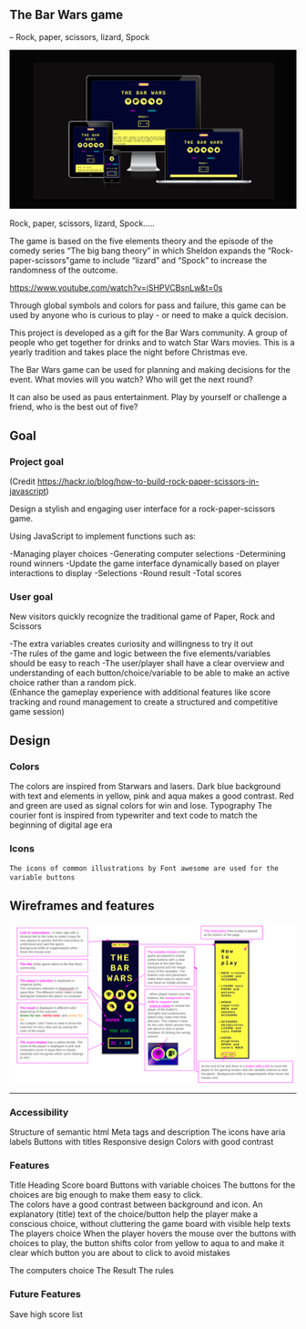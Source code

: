 ## The Bar Wars game 
– Rock, paper, scissors, lizard, Spock

![Overview of the game on different screen sizes](image-1.png)

Rock, paper, scissors, lizard, Spock.....

The game is based on the five elements theory and the episode of the comedy series “The big bang theory” in which Sheldon expands the ”Rock-paper-scissors"game to include “lizard” and “Spock” to increase the randomness of the outcome.

https://www.youtube.com/watch?v=iSHPVCBsnLw&t=0s

Through global symbols and colors for pass and failure, this game can be used by anyone who is curious to play - or need to make a quick decision.

This project is developed as a gift for the Bar Wars community. A group of people who get together for drinks and to watch Star Wars movies. This is a yearly tradition and takes place the night before Christmas eve.

The Bar Wars game can be used for planning and making decisions for the event. What movies will you watch? Who will get the next round? 

It can also be used as paus entertainment. Play by yourself or challenge a friend, who is the best out of five?

## Goal

### Project goal
(Credit https://hackr.io/blog/how-to-build-rock-paper-scissors-in-javascript)

Design a stylish and engaging user interface for a rock-paper-scissors game. 

Using JavaScript to implement functions such as:

-Managing player choices
-Generating computer selections
-Determining round winners
-Update the game interface dynamically based on player interactions to display
-Selections
-Round result
-Total scores

### User goal
New visitors quickly recognize the traditional game of Paper, Rock and Scissors

-The extra variables creates curiosity and willingness to try it out  
-The rules of the game and logic between the five elements/variables should be easy to reach
-The user/player shall have a clear overview and understanding of each button/choice/variable to be able to make an active choice rather than a random pick.  
(Enhance the gameplay experience with additional features like score tracking and round management to create a structured and competitive game session)
## Design

### Colors
The colors are inspired from Starwars and lasers. Dark blue background with text and elements in yellow, pink and aqua  makes a good contrast. Red and green are used as signal colors for win and lose.
Typography
The courier font is inspired from typewriter and text code to match the beginning of digital age era

### Icons
	The icons of common illustrations by Font awesome are used for the variable buttons


## Wireframes and features


![Wireframes](image.png)


------
### Accessibility
Structure of semantic html
Meta tags and description
The icons have aria labels
Buttons with titles
Responsive design
Colors with good contrast

### Features
Title
Heading
Score board
Buttons with variable choices
The buttons for the choices are big enough to make them easy to click.     
The colors have a good contrast between background and icon.
An explanatory (title) text of the choice/button help the player make a conscious choice, without cluttering the game board with visible help texts
The players choice 
When the player  hovers the mouse over the buttons with choices to play,  the button shifts color from yellow to aqua to and make it clear which button you are about to click to  avoid mistakes

The computers choice
The Result
The rules 

### Future Features
Save high score list


